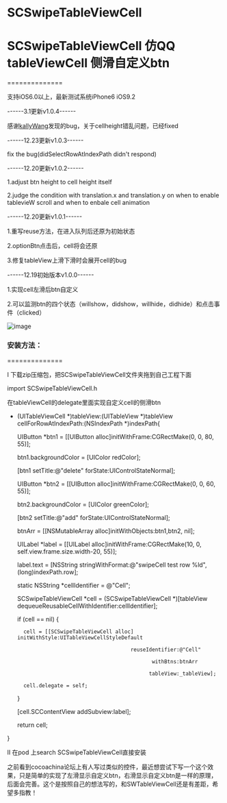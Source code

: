 # SCSwipeTableViewCell

# SCSwipeTableViewCell  仿QQ tableViewCell 侧滑自定义btn
==============


 支持iOS6.0以上，最新测试系统iPhone6 iOS9.2

------3.1更新v1.0.4------

  感谢[kallyWang](https://github.com/kallyWang)发现的bug，关于cellheight错乱问题，已经fixed

------12.23更新v1.0.3------

  fix the bug(didSelectRowAtIndexPath didn't respond)

------12.20更新v1.0.2------

  1.adjust btn height to cell height itself

  2.judge the condition with translation.x and translation.y on when to enable tablevieW scroll and when to enbale cell animation

------12.20更新v1.0.1------

  1.重写reuse方法，在进入队列后还原为初始状态

  2.optionBtn点击后，cell将会还原

  3.修复tableView上滑下滑时会展开cell的bug

------12.19初始版本v1.0.0------

  1.实现cell左滑后btn自定义

  2.可以监测btn的四个状态（willshow，didshow，willhide，didhide）和点击事件（clicked）


![image](https://raw.githubusercontent.com/MonkeyS914/SCSwipeTableViewCell/master/screenshort/1234.gif?2)

### 安装方法：
==============

I 下载zip压缩包，把SCSwipeTableViewCell文件夹拖到自己工程下面 

import SCSwipeTableViewCell.h 

在tableViewCell的delegate里面实现自定义cell的侧滑btn

- (UITableViewCell *)tableView:(UITableView *)tableView cellForRowAtIndexPath:(NSIndexPath *)indexPath{

    UIButton *btn1 = [[UIButton alloc]initWithFrame:CGRectMake(0, 0, 80, 55)];
    
    btn1.backgroundColor = [UIColor redColor];
    
    [btn1 setTitle:@"delete" forState:UIControlStateNormal];
    
    UIButton *btn2 = [[UIButton alloc]initWithFrame:CGRectMake(0, 0, 60, 55)];
    
    btn2.backgroundColor = [UIColor greenColor];
    
    [btn2 setTitle:@"add" forState:UIControlStateNormal];
    
    btnArr = [[NSMutableArray alloc]initWithObjects:btn1,btn2, nil];
    
    
    UILabel *label = [[UILabel alloc]initWithFrame:CGRectMake(10, 0, self.view.frame.size.width-20, 55)];
    
    label.text = [NSString stringWithFormat:@"swipeCell test row %ld",(long)indexPath.row];
    
    
    static NSString *cellIdentifier = @"Cell";
    
    SCSwipeTableViewCell *cell = (SCSwipeTableViewCell *)[tableView dequeueReusableCellWithIdentifier:cellIdentifier];
    
    if (cell == nil) {
    
        cell = [[SCSwipeTableViewCell alloc] initWithStyle:UITableViewCellStyleDefault
        
                                           reuseIdentifier:@"Cell"
                                           
                                                  withBtns:btnArr
                                                  
                                                 tableView:_tableView];
                                                 
        cell.delegate = self;
        
    }
    
    
    [cell.SCContentView addSubview:label];
    
    return cell;
    
} 


II 在pod 上search SCSwipeTableViewCell直接安装

之前看到cocoachina论坛上有人写过类似的控件，最近想尝试下写一个这个效果，只是简单的实现了左滑显示自定义btn，右滑显示自定义btn是一样的原理，后面会完善。这个是按照自己的想法写的，和SWTableViewCell还是有差距，希望多指教！

